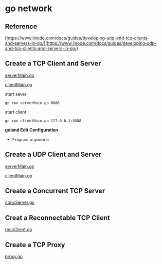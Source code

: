# go network

## Reference

[https://www.linode.com/docs/guides/developing-udp-and-tcp-clients-and-servers-in-go/](https://www.linode.com/docs/guides/developing-udp-and-tcp-clients-and-servers-in-go/)

## Create a TCP Client and Server

[serverMain.go](./tcp/simple/server/serverMain.go)

[clientMain.go](./tcp/simple/client/clientMain.go)

start sever

```shell
go run serverMain.go 8888
```

start client

```shell
go run clientMain.go 127.0.0.1:8888
```

**goland Edit Configuration**

- `Program arguments`

## Create a UDP Client and Server

[serverMain.go](./udp/simple/server/serverMain.go)

[clientMain.go](./udp/simple/client/clientMain.go)

## Create a Concurrent TCP Server

[concServer.go](./tcp/conc/server/concServer.go)

## Creat a Reconnectable TCP Client

[recoClient.go](./tcp/reconnect/client/recoClient.go)

## Create a TCP Proxy

[proxy.go](./tcp/proxy/proxy.go)